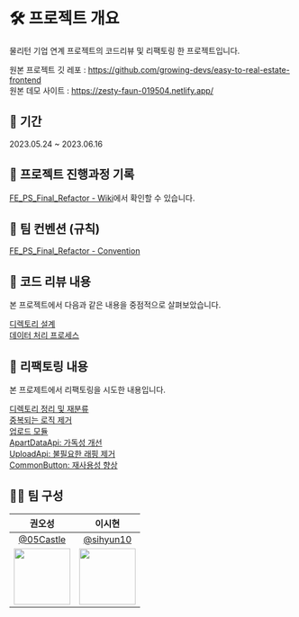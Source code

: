 # 🛠 프로젝트 개요
물리턴 기업 연계 프로젝트의 코드리뷰 및 리팩토링 한 프로젝트입니다.  

원본 프로젝트 깃 레포 : https://github.com/growing-devs/easy-to-real-estate-frontend  
원본 데모 사이트 : https://zesty-faun-019504.netlify.app/  

## 📅 기간
2023.05.24 ~ 2023.06.16

## 📝 프로젝트 진행과정 기록
[FE_PS_Final_Refactor - Wiki](https://github.com/sihyun10/FE_PS_Final_Refactor/wiki)에서 확인할 수 있습니다.

## 📌 팀 컨벤션 (규칙)
[FE_PS_Final_Refactor - Convention](https://github.com/sihyun10/FE_PS_Final_Refactor/wiki/PM-Convention)

## 🔎 코드 리뷰 내용
본 프로젝트에서 다음과 같은 내용을 중점적으로 살펴보았습니다.   

[디렉토리 설계](https://github.com/sihyun10/FE_PS_Final_Refactor/wiki/Code-Review:-Directory-design)   
[데이터 처리 프로세스](https://github.com/sihyun10/FE_PS_Final_Refactor/wiki/Code-Review:-data-process)

## 🔧 리팩토링 내용
본 프로제트에서 리팩토링을 시도한 내용입니다.   

[디렉토리 정리 및 재분류](https://github.com/sihyun10/FE_PS_Final_Refactor/wiki/Refactoring:-Directory-cleanup-and-reclassification)   
[중복되는 로직 제거](https://github.com/sihyun10/FE_PS_Final_Refactor/wiki/Refactoring:-Eliminating-code-duplication)   
[업로드 모듈](https://github.com/sihyun10/FE_PS_Final_Refactor/wiki/Refactoring:-Pdf-Upload-Module)   
[ApartDataApi: 가독성 개선](https://github.com/sihyun10/FE_PS_Final_Refactor/wiki/Refactoring:-ApartDataApi)   
[UploadApi: 불필요한 래핑 제거](https://github.com/sihyun10/FE_PS_Final_Refactor/wiki/Refactoring:-UploadApi)   
[CommonButton: 재사용성 향상](https://github.com/sihyun10/FE_PS_Final_Refactor/wiki/Refactoring:-CommonButton)   

## 🤼‍♀️ 팀 구성

|                                  권오성                                  |                                 이시현                                 |
| :----------------------------------------------------------------------: | :--------------------------------------------------------------------: |
|               [@05Castle](https://github.com/05Castle)               |                [@sihyun10](https://github.com/sihyun10)                |
| <img src="https://avatars.githubusercontent.com/u/94879006?v=4" width="100"> | <img src="https://avatars.githubusercontent.com/u/92582664?v=4" width="100"> |
